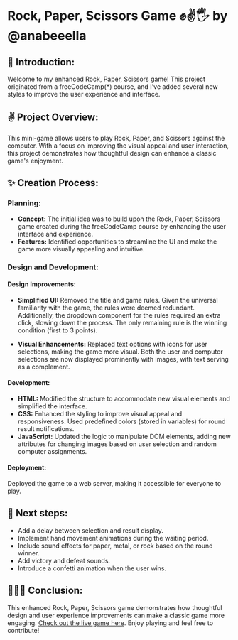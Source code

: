 # Rock, Paper, Scissors Game ✊✌️🖐️ by @anabeeella

## 📖 Introduction:

Welcome to my enhanced Rock, Paper, Scissors game! This project originated from a freeCodeCamp(\*) course, and I've added several new styles to improve the user experience and interface.

## ✌️ Project Overview:

This mini-game allows users to play Rock, Paper, and Scissors against the computer. With a focus on improving the visual appeal and user interaction, this project demonstrates how thoughtful design can enhance a classic game's enjoyment.

## ✨ Creation Process:

### Planning:

- **Concept:** The initial idea was to build upon the Rock, Paper, Scissors game created during the freeCodeCamp course by enhancing the user interface and experience.
- **Features:** Identified opportunities to streamline the UI and make the game more visually appealing and intuitive.

### Design and Development:

#### Design Improvements:

- **Simplified UI:** Removed the title and game rules. Given the universal familiarity with the game, the rules were deemed redundant. Additionally, the dropdown component for the rules required an extra click, slowing down the process. The only remaining rule is the winning condition (first to 3 points).

- **Visual Enhancements:** Replaced text options with icons for user selections, making the game more visual. Both the user and computer selections are now displayed prominently with images, with text serving as a complement.

#### Development:

- **HTML:** Modified the structure to accommodate new visual elements and simplified the interface.
- **CSS:** Enhanced the styling to improve visual appeal and responsiveness. Used predefined colors (stored in variables) for round result notifications.
- **JavaScript:** Updated the logic to manipulate DOM elements, adding new attributes for changing images based on user selection and random computer assignments.

#### Deployment:

Deployed the game to a web server, making it accessible for everyone to play.

## 🚀 Next steps:

- Add a delay between selection and result display.
- Implement hand movement animations during the waiting period.
- Include sound effects for paper, metal, or rock based on the round winner.
- Add victory and defeat sounds.
- Introduce a confetti animation when the user wins.

## 👩🏽‍💻 Conclusion:

This enhanced Rock, Paper, Scissors game demonstrates how thoughtful design and user experience improvements can make a classic game more engaging.  [Check out the live game here](https://rock-paper-scissors-by-anabeeella.netlify.app/). Enjoy playing and feel free to contribute!
